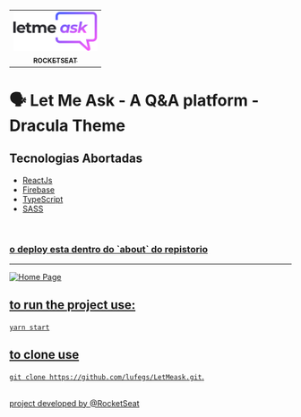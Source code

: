 <table align="center">
    <tr>
        <td align="center">
            <a href="">
                <img src="src/assets/images/logo.svg" width="150px;" />
                <br />
                <sub><b>ROCKETSEAT</b></sub>
            </a>
        </td>    
    </tr>
</table>

<h1> 🗣 Let Me Ask - A Q&A platform - Dracula Theme</1>

<h2>Tecnologias Abortadas</h2>

<ul>
  <li><a href="https://reactjs.org">ReactJs</li>
  <li><a href="https://firebase.google.com/">Firebase</li>
  <li><a href="https://www.typescriptlang.org">TypeScript</li>
  <li><a href="https://sass-lang.com/">SASS</li>
</ul>
<br>

<h3>o deploy esta dentro do `about` do repistorio</h3>
<hr>

<img src="https://user-images.githubusercontent.com/78617974/123516653-94be1380-d673-11eb-9975-338146048a4c.png" alt="Home Page" />

<h2>to run the project use:</h2>

`yarn start`

<h2> to clone use </h2>

`git clone https://github.com/lufegs/LetMeask.git`.

<br>
<span>project developed by <a href="https://github.com/rocketseat-education" target="_blank">@RocketSeat</a></span>

